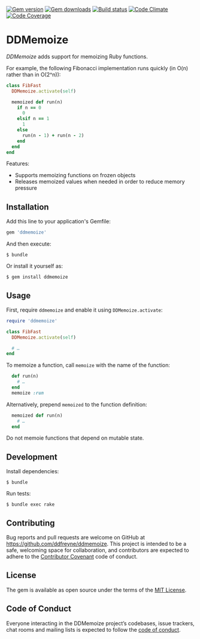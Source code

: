 [![Gem version](https://img.shields.io/gem/v/ddmemoize.svg)](http://rubygems.org/gems/ddmemoize)
[![Gem downloads](https://img.shields.io/gem/dt/ddmemoize.svg)](http://rubygems.org/gems/ddmemoize)
[![Build status](https://img.shields.io/travis/ddfreyne/ddmemoize.svg)](https://travis-ci.org/ddfreyne/ddmemoize)
[![Code Climate](https://img.shields.io/codeclimate/github/ddfreyne/ddmemoize.svg)](https://codeclimate.com/github/ddfreyne/ddmemoize)
[![Code Coverage](https://img.shields.io/codecov/c/github/ddfreyne/ddmemoize.svg)](https://codecov.io/gh/ddfreyne/ddmemoize)

# DDMemoize

_DDMemoize_ adds support for memoizing Ruby functions.

For example, the following Fibonacci implementation runs quickly (in O(n) rather than in O(2^n)):

```ruby
class FibFast
  DDMemoize.activate(self)

  memoized def run(n)
    if n == 0
      0
    elsif n == 1
      1
    else
      run(n - 1) + run(n - 2)
    end
  end
end
```

Features:

* Supports memoizing functions on frozen objects
* Releases memoized values when needed in order to reduce memory pressure

## Installation

Add this line to your application's Gemfile:

```ruby
gem 'ddmemoize'
```

And then execute:

    $ bundle

Or install it yourself as:

    $ gem install ddmemoize

## Usage

First, require `ddmemoize` and enable it using `DDMemoize.activate`:

```ruby
require 'ddmemoize'

class FibFast
  DDMemoize.activate(self)

  # …
end
```

To memoize a function, call `memoize` with the name of the function:

```ruby
  def run(n)
    # …
  end
  memoize :run
```

Alternatively, prepend `memoized` to the function definition:

```ruby
  memoized def run(n)
    # …
  end
```

Do not memoie functions that depend on mutable state.

## Development

Install dependencies:

    $ bundle

Run tests:

    $ bundle exec rake

## Contributing

Bug reports and pull requests are welcome on GitHub at https://github.com/ddfreyne/ddmemoize. This project is intended to be a safe, welcoming space for collaboration, and contributors are expected to adhere to the [Contributor Covenant](http://contributor-covenant.org) code of conduct.

## License

The gem is available as open source under the terms of the [MIT License](http://opensource.org/licenses/MIT).

## Code of Conduct

Everyone interacting in the DDMemoize project’s codebases, issue trackers, chat rooms and mailing lists is expected to follow the [code of conduct](https://github.com/ddfreyne/ddmemoize/blob/master/CODE_OF_CONDUCT.md).
